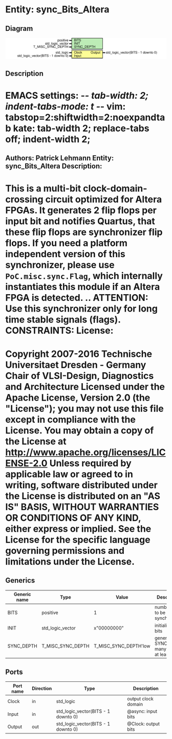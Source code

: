 # Entity: sync_Bits_Altera

## Diagram

![Diagram](sync_Bits_Altera.svg "Diagram")
## Description

EMACS settings: -*-  tab-width: 2; indent-tabs-mode: t -*-
vim: tabstop=2:shiftwidth=2:noexpandtab
kate: tab-width 2; replace-tabs off; indent-width 2;
=============================================================================
Authors:           Patrick Lehmann
Entity:           sync_Bits_Altera
Description:
-------------------------------------
This is a multi-bit clock-domain-crossing circuit optimized for Altera FPGAs.
It generates 2 flip flops per input bit and notifies Quartus, that these
flip flops are synchronizer flip flops. If you need a platform independent
version of this synchronizer, please use `PoC.misc.sync.Flag`, which
internally instantiates this module if an Altera FPGA is detected.
.. ATTENTION:
    Use this synchronizer only for long time stable signals (flags).
CONSTRAINTS:
License:
=============================================================================
Copyright 2007-2016 Technische Universitaet Dresden - Germany
                    Chair of VLSI-Design, Diagnostics and Architecture
Licensed under the Apache License, Version 2.0 (the "License");
you may not use this file except in compliance with the License.
You may obtain a copy of the License at
   http://www.apache.org/licenses/LICENSE-2.0
Unless required by applicable law or agreed to in writing, software
distributed under the License is distributed on an "AS IS" BASIS,
WITHOUT WARRANTIES OR CONDITIONS OF ANY KIND, either express or implied.
See the License for the specific language governing permissions and
limitations under the License.
=============================================================================
## Generics

| Generic name | Type              | Value                 | Description                                 |
| ------------ | ----------------- | --------------------- | ------------------------------------------- |
| BITS         | positive          | 1                     | number of bit to be synchronized            |
| INIT         | std_logic_vector  | x"00000000"           | initialization bits                         |
| SYNC_DEPTH   | T_MISC_SYNC_DEPTH | T_MISC_SYNC_DEPTH'low | generate SYNC_DEPTH many stages, at least 2 |
## Ports

| Port name | Direction | Type                                | Description                  |
| --------- | --------- | ----------------------------------- | ---------------------------- |
| Clock     | in        | std_logic                           | <Clock>  output clock domain |
| Input     | in        | std_logic_vector(BITS - 1 downto 0) | @async:  input bits          |
| Output    | out       | std_logic_vector(BITS - 1 downto 0) | @Clock:  output bits         |
